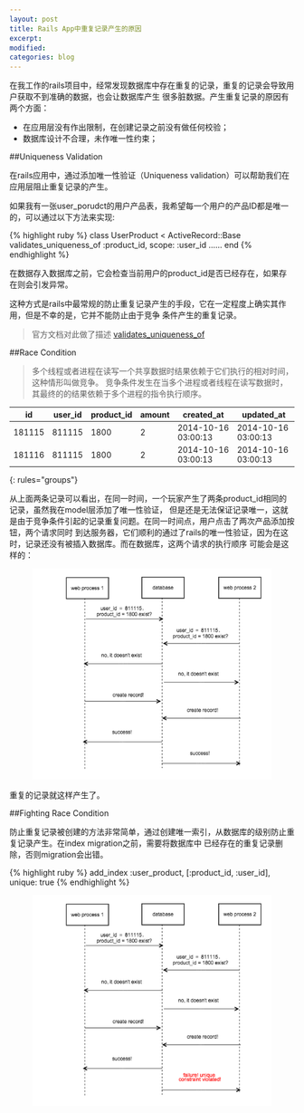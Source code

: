 ```yaml
---
layout: post
title: Rails App中重复记录产生的原因
excerpt:
modified:
categories: blog
---
```


在我工作的rails项目中，经常发现数据库中存在重复的记录，重复的记录会导致用户获取不到准确的数据，也会让数据库产生
很多脏数据。产生重复记录的原因有两个方面：

* 在应用层没有作出限制，在创建记录之前没有做任何校验；
* 数据库设计不合理，未作唯一性约束；

##Uniqueness Validation

在rails应用中，通过添加唯一性验证（Uniqueness validation）可以帮助我们在应用层阻止重复记录的产生。

如果我有一张user_porudct的用户产品表，我希望每一个用户的产品ID都是唯一的，可以通过以下方法来实现:

{% highlight ruby %}
class UserProduct < ActiveRecord::Base
  validates_uniqueness_of :product_id, scope: :user_id
  ......
end
{% endhighlight %}

在数据存入数据库之前，它会检查当前用户的product_id是否已经存在，如果存在则会引发异常。

这种方式是rails中最常规的防止重复记录产生的手段，它在一定程度上确实其作用，但是不幸的是，它并不能防止由于竞争
条件产生的重复记录。

> 官方文档对此做了描述 [validates_uniqueness_of](http://api.rubyonrails.org/classes/ActiveRecord/Validations/ClassMethods.html#method-i-validates_uniqueness_of)

##Race Condition

> 多个线程或者进程在读写一个共享数据时结果依赖于它们执行的相对时间，这种情形叫做竞争。
竞争条件发生在当多个进程或者线程在读写数据时，其最终的的结果依赖于多个进程的指令执行顺序。

| id     | user_id | product_id | amount | created_at        | updated_at         |
|--------|---------|------------|--------|-------------------|--------------------|
|181115  |811115   |1800        |2       |2014-10-16 03:00:13|2014-10-16 03:00:13 |
|181116  |811115   |1800        |2       |2014-10-16 03:00:13|2014-10-16 03:00:13 |
{: rules="groups"}

从上面两条记录可以看出，在同一时间，一个玩家产生了两条product_id相同的记录，虽然我在model层添加了唯一性验证，
但是还是无法保证记录唯一，这就是由于竞争条件引起的记录重复问题。在同一时间点，用户点击了两次产品添加按钮，两个请求同时
到达服务器，它们顺利的通过了rails的唯一性验证，因为在这时，记录还没有被插入数据库。而在数据库，这两个请求的执行顺序
可能会是这样的：

<figure>
  <img src="/images/duplicate_01.png" alt="image">
</figure>

重复的记录就这样产生了。

##Fighting Race Condition

防止重复记录被创建的方法非常简单，通过创建唯一索引，从数据库的级别防止重复记录产生。在index migration之前，需要将数据库中
已经存在的重复记录删除，否则migration会出错。

{% highlight ruby %}
add_index  :user_product, [:product_id, :user_id],  unique: true
{% endhighlight %}

<figure>
  <img src="/images/duplicate_02.png" alt="image">
</figure>
